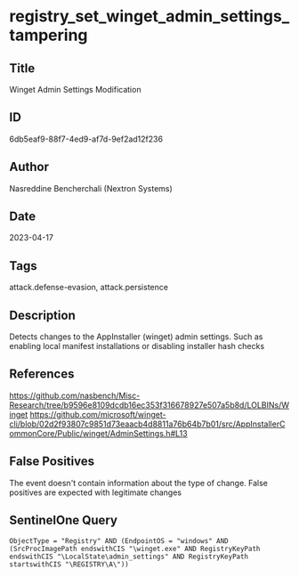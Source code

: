 # registry_set_winget_admin_settings_tampering

## Title
Winget Admin Settings Modification

## ID
6db5eaf9-88f7-4ed9-af7d-9ef2ad12f236

## Author
Nasreddine Bencherchali (Nextron Systems)

## Date
2023-04-17

## Tags
attack.defense-evasion, attack.persistence

## Description
Detects changes to the AppInstaller (winget) admin settings. Such as enabling local manifest installations or disabling installer hash checks

## References
https://github.com/nasbench/Misc-Research/tree/b9596e8109dcdb16ec353f316678927e507a5b8d/LOLBINs/Winget
https://github.com/microsoft/winget-cli/blob/02d2f93807c9851d73eaacb4d8811a76b64b7b01/src/AppInstallerCommonCore/Public/winget/AdminSettings.h#L13

## False Positives
The event doesn't contain information about the type of change. False positives are expected with legitimate changes

## SentinelOne Query
```
ObjectType = "Registry" AND (EndpointOS = "windows" AND (SrcProcImagePath endswithCIS "\winget.exe" AND RegistryKeyPath endswithCIS "\LocalState\admin_settings" AND RegistryKeyPath startswithCIS "\REGISTRY\A\"))

```